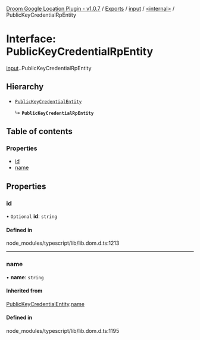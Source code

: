 [Droom Google Location Plugin - v1.0.7](../README.md) / [Exports](../modules.md) / [input](../modules/input.md) / [<internal\>](../modules/input._internal_.md) / PublicKeyCredentialRpEntity

# Interface: PublicKeyCredentialRpEntity

[input](../modules/input.md).[<internal>](../modules/input._internal_.md).PublicKeyCredentialRpEntity

## Hierarchy

- [`PublicKeyCredentialEntity`](input._internal_.PublicKeyCredentialEntity.md)

  ↳ **`PublicKeyCredentialRpEntity`**

## Table of contents

### Properties

- [id](input._internal_.PublicKeyCredentialRpEntity.md#id)
- [name](input._internal_.PublicKeyCredentialRpEntity.md#name)

## Properties

### id

• `Optional` **id**: `string`

#### Defined in

node_modules/typescript/lib/lib.dom.d.ts:1213

___

### name

• **name**: `string`

#### Inherited from

[PublicKeyCredentialEntity](input._internal_.PublicKeyCredentialEntity.md).[name](input._internal_.PublicKeyCredentialEntity.md#name)

#### Defined in

node_modules/typescript/lib/lib.dom.d.ts:1195
